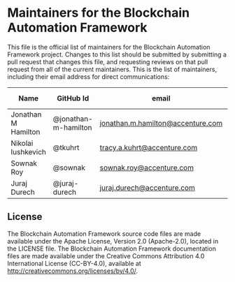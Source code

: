 # Maintainers for the Blockchain Automation Framework

This file is the official list of maintainers for the Blockchain Automation Framework project.
Changes to this list should be submitted by submitting a pull request that changes this file, and requesting reviews on that pull request from all of the current maintainers.
This is the list of maintainers, including their email address for direct communications:

|          Name          |     GitHub Id            |               email                |         Area of expertise       |
|------------------------|--------------------------|------------------------------------|---------------------------------|
| Jonathan M Hamilton    | @jonathan-m-hamilton     | jonathan.m.hamilton@accenture.com  | Product vision                  |
| Nikolai Iushkevich     | @tkuhrt                  | tracy.a.kuhrt@accenture.com        | Architecture                    |
| Sownak Roy             | @sownak                  | sownak.roy@accenture.com           | Architecture, Development       |
| Juraj Durech           | @juraj-durech            | juraj.durech@accenture.com         | Architecture, Development       |


## License <a name="license"></a>
The Blockchain Automation Framework source code files are made available under the Apache License, Version 2.0 (Apache-2.0), located in the LICENSE file. The Blockchain Automation Framework documentation files are made available under the Creative Commons Attribution 4.0 International License (CC-BY-4.0), available at http://creativecommons.org/licenses/by/4.0/.
